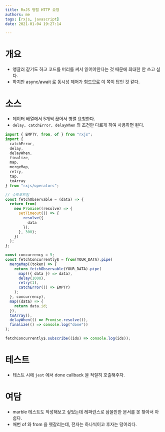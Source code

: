 ```yaml
---
title: RxJS 병렬 HTTP 요청
authors: me
tags: [rxjs, javascript]
date: 2021-01-04 19:27:14

---
```


# 개요

- 앵귤러 같기도 하고 코드를 머리를 써서 읽어야한다는 것 때문에 최대한 안 쓰고 싶다.
- 하지만 async/await 로 동시성 제어가 힘드므로 이 쪽이 답인 것 같다.

# 소스

- 데이터 배열에서 5개씩 끊어서 병렬 요청한다.
- `delay, catchError, delayWhen` 의 조건만 다르게 하여 사용하면 된다.

```js
import { EMPTY, from, of } from "rxjs";
import {
  catchError,
  delay,
  delayWhen,
  finalize,
  map,
  mergeMap,
  retry,
  tap,
  toArray
} from "rxjs/operators";

// 슈도코드임
const fetchObservable = (data) => {
  return from(
    new Promise((resolve) => {
      setTimeout(() => {
        resolve({
          data
        });
      }, 300);
    })
  );
};

const concurrency = 5;
const fetchConcurrently$ = from(YOUR_DATA).pipe(
  mergeMap((token) => {
    return fetchObservable(YOUR_DATA).pipe(
      map(({ data }) => data),
      delay(1000),
      retry(1),
      catchError(() => EMPTY)
    );
  }, concurrency),
  map((data) => {
    return data.id;
  }),
  toArray(),
  delayWhen(() => Promise.resolve()),
  finalize(() => console.log("done"))
);

fetchConcurrently$.subscribe((ids) => console.log(ids));
```

# 테스트

- 테스트 시에 `jest` 에서 done callback 을 적절히 호출해주자.

# 여담

- marble 테스트도 작성해보고 싶었는데 레퍼런스로 삼을만한 문서를 못 찾아서 아쉽다.
- 매번 of 와 from 을 헷갈리는데, 전자는 하나씩이고 후자는 덩어리다.
